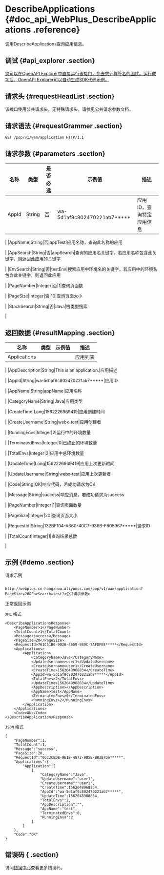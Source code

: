 # DescribeApplications {#doc_api_WebPlus_DescribeApplications .reference}

调用DescribeApplications查询应用信息。

## 调试 {#api_explorer .section}

[您可以在OpenAPI Explorer中直接运行该接口，免去您计算签名的困扰。运行成功后，OpenAPI Explorer可以自动生成SDK代码示例。](https://api.aliyun.com/#product=WebPlus&api=DescribeApplications&type=ROA&version=2019-03-20)

## 请求头 {#requestHeadList .section}

该接口使用公共请求头，无特殊请求头。请参见公共请求参数文档。

## 请求语法 {#requestGrammer .section}

```
GET /pop/v1/wam/application HTTP/1.1
```

## 请求参数 {#parameters .section}

|名称|类型|是否必选|示例值|描述|
|--|--|----|---|--|
|AppId|String|否|wa-5d1af9c802470221ab7\*\*\*\*\*|应用ID，查询特定应用信息

 |
|AppName|String|否|appTest|应用名称，查询此名称的应用

 |
|AppSearch|String|否|appSearch|查询的应用名关键字，若应用名称包含此关键字，则返回此应用的关键字

 |
|EnvSearch|String|否|testEnv|搜索应用中环境名的关键字，若应用中的环境名包含此关键字，则返回此应用

 |
|PageNumber|Integer|否|1|查询页面数

 |
|PageSize|Integer|否|10|查询页面大小

 |
|StackSearch|String|否|Java|栈类型搜索

 |

## 返回数据 {#resultMapping .section}

|名称|类型|示例值|描述|
|--|--|---|--|
|Applications| | |应用列表

 |
|AppDescription|String|This is an application.|应用描述

 |
|AppId|String|wa-5d1af9c802470221ab7\*\*\*\*\*|应用ID

 |
|AppName|String|appName|应用名称

 |
|CategoryName|String|Java|应用类型

 |
|CreateTime|Long|1562226969419|应用创建时间

 |
|CreateUsername|String|webx-test|应用创建者

 |
|RunningEnvs|Integer|2|运行中的环境数量

 |
|TerminatedEnvs|Integer|0|已终止的环境数量

 |
|TotalEnvs|Integer|2|应用中总环境数量

 |
|UpdateTime|Long|1562226969419|应用上次更新时间

 |
|UpdateUsername|String|webx-test|应用上次更新者

 |
|Code|String|OK|响应代码，若成功请求为OK

 |
|Message|String|success|响应消息，若成功请求为success

 |
|PageNumber|Integer|1|查询页面数量

 |
|PageSize|Integer|20|查询页面大小

 |
|RequestId|String|132BF104-A660-40C7-936B-F805967\*\*\*\*\*|请求ID

 |
|TotalCount|Integer|1|查询结果总数

 |

## 示例 {#demo .section}

请求示例

``` {#request_demo}

http://webplus.cn-hangzhou.aliyuncs.com/pop/v1/wam/application?PageSize=20&EnvSearch=test?<公共请求参数>

```

正常返回示例

`XML` 格式

``` {#xml_return_success_demo}
<DescribeApplicationsResponse>
    <PageNumber>1</PageNumber>
    <TotalCount>1</TotalCount>
    <Message>success</Message>
    <PageSize>20</PageSize>
    <RequestId>761C51B0-9026-4659-989C-7AFDFEE*****</RequestId>
    <Applications>
        <Application>
            <CategoryName>Java</CategoryName>
            <UpdateUsername>user1</UpdateUsername>
            <CreateUsername>user1</CreateUsername>
            <CreateTime>1562048968834</CreateTime>
            <AppId>wa-5d1af9c802470221ab7*****</AppId>
            <TotalEnvs>2</TotalEnvs>
            <UpdateTime>1562048968834</UpdateTime>
            <AppDescription></AppDescription>
            <AppName>test</AppName>
            <TerminatedEnvs>0</TerminatedEnvs>
            <RunningEnvs>2</RunningEnvs>
        </Application>
    </Applications>
    <Code>OK</Code>
</DescribeApplicationsResponse>
```

`JSON` 格式

``` {#json_return_success_demo}
{
	"PageNumber":1,
	"TotalCount":1,
	"Message":"success",
	"PageSize":20,
	"RequestId":"00C3CEDB-9E1B-4872-985E-BB2B7D6*****",
	"Applications":{
		"Application":[
			{
				"CategoryName":"Java",
				"UpdateUsername":"user1",
				"CreateUsername":"user1",
				"CreateTime":1562048968834,
				"AppId":"wa-5d1af9c802470221ab7*****",
				"UpdateTime":1562048968834,
				"TotalEnvs":2,
				"AppDescription":"",
				"AppName":"test",
				"TerminatedEnvs":0,
				"RunningEnvs":2
			}
		]
	},
	"Code":"OK"
}
```

## 错误码 { .section}

访问[错误中心](https://error-center.aliyun.com/status/product/WebPlus)查看更多错误码。


